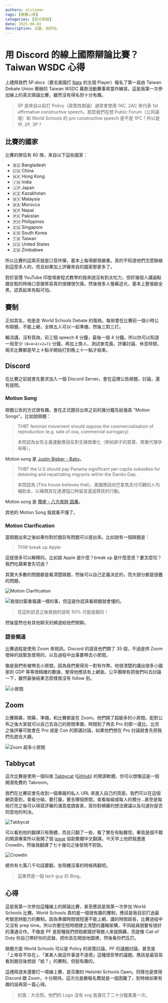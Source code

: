 ```yaml
---
authors: elvismao
tags: [競賽心得]
categories: [英文辯論]
date: 2025-06-03
description: 沒贏，但好玩。
---
```


# 用 Discord 的線上國際辯論比賽？Taiwan WSDC 心得

上禮拜我們 5P.docx（要去美國打 [Nats](https://www.speechanddebate.org/national-tournament-2025/) 的五個 Player）報名了第一屆由 Taiwan Debate Union 舉辦的 Taiwan WSDC 募款活動賽事來當作練習。這是我第一次參加線上的英文辯論比賽，雖然沒有得名但十分有趣。

> 5P 是來自以前打 Policy（政策性辯論）通常會使用 1AC, 2AC 來代表 1st affirmative constructive speech。那麼我們在想 Public Forum（公共論壇）和 World Schools 的 pro constructive speech 是不是 1PC？所以是 1P, 2P, 3P？

## 比賽的國家

比賽的隊伍有 60 隊，來自以下這些國家：

- 🇧🇩 Bangladesh
- 🇨🇳 China
- 🇭🇰 Hong Kong
- 🇮🇳 India
- 🇯🇵 Japan
- 🇰🇿 Kazakhstan
- 🇲🇾 Malaysia
- 🇲🇦 Morocco
- 🇳🇵 Nepal
- 🇵🇰 Pakistan
- 🇵🇭 Philippines
- 🇸🇬 Singapore
- 🇰🇷 South Korea
- 🇹🇼 Taiwan
- 🇺🇸 United States
- 🇿🇼 Zimbabwe

所以比賽的這兩天就是口音炸彈，基本上每場都很嚴重。真的不知道他們怎麼聯絡到這麼多人的，而且如果加上評審來自的國家那更多了。

對於習慣 YouTube 印度噴麥程式教學的我來說沒有到太吃力，但好幾個人講論點跟反駁的時候口音跟笑容真的很賤很欠揍。然後很多人螢幕逆光，基本上整張臉全黑，認真起來有點可怕。

## 賽制

正如其名，他是走 World Schools Debate 的風格。每局會在比賽前一個小時公布辯題，不能上網，全隊五人可以一起準備，然後三對三打。

輪流講，沒有質詢，前三個 speech 8 分鐘，最後一個 4 分鐘。所以你可以知道一局至少 `(8×4+4)×2=72` 分鐘，再加上換人、測試麥克風、評審討論、休息時間，兩天比賽都是早上十點半開始打到晚上十一點才結束。

## Discord

在比賽之前就會先要求加入一個 Discord Server。會在這裡公告辯題，討論，還有提問。

### Motion Song

辯題公告的方式很有趣。會在正式題目出來之前的幾分鐘先給幾首 "Motion Songs"。比如說辯題：

> THBT feminist movement should oppose the commercialisation of reproduction (e.g. sale of ova, commercial surrogacy)

> 本院認為女性主義運動應該反對生殖商業化（例如卵子的買賣、商業代理孕母等）。

Motion song 是 [Justin Bieber - Baby](https://youtu.be/kffacxfA7G4?si=3acU7wXFnSClZzpB)。

> THBT the U.S should pay Panama significant per-capita subsidies for detaining and repatriating migrants within the Darién Gap.

> 本院認為 (This house believes that)，美國應該向巴拿馬支付可觀的人均補助金，以補償其在達連隘口拘留並遣返移民的行動。

Motion song 是 [攬佬 - 八方來財 因果](https://youtu.be/XD6ASbQtKxw)。

其他的 Motion Song 我就看不懂了。

### Motion Clarification

當辯題出來之後如果你對於題目有問題可以提出來。比如說有一個辯題是：

> THW break up Apple

這就很多可以解釋的。比如說 Apple 是什麼？break up 是什麼意思？要怎麼切？我們吃蘋果會先切過？

其實大多數的問題都是看清楚辯題，然後可以自己定義決定的，而大部分都是很蠢的問題。

![Motion Clarification](clarification.webp)

![我很討厭重複講一樣的事，但這是你認真看辯題就會懂的。](Discord.png)

> 在這則訊息之後我說的話有 50% 可能是錯的！

然後當然也有其他聊天的頻道給他們閒聊。

### 語音頻道

比賽過程是使用 Zoom 來視訊。Discord 的語音他們開了 35 個，不過是供 Zoom 壞掉的話緊急使用的，以及過程中出事要帶去小房間。

像是我們有被帶去小房間，因為我們覺得另一對有作弊。他很清楚的講出很多小國家的 GDP 等等很精確的數據，覺得他應該有上網查。公平團隊有把我們叫去討論一下，雖然最後結果怎麼樣我沒有 follow 到。

![小房間](Chat.webp)

## Zoom

比賽開幕，閉幕，準備，和比賽都是在 Zoom。他們開了超級多的小房間。配對公布之後大家就可以自己去自己的房間準備，時間到了再去 Pro 的那一邊比。比完之後評審可能會在 Pro 或是 Con 的那邊討論，如果他們想在 Pro 討論就會先把我們先趕去大廳。

![Zoom 超多小房間](Zoom.webp)

## Tabbycat

這次比賽是使用一個叫做 [Tabbycat](https://tabbycat.readthedocs.io/) ([GitHub](https://github.com/TabbycatDebate/tabbycat)) 的開源軟體。你可以想像這是一個開源免費的 Tabroom。

我們在比賽前會先收到一個專屬的私人 URL 來進入自己的頁面，我們可以在這個網頁簽到，查看分組，要打誰，要去哪個房間，查看每組或每人的積分...甚至是每局打完之後可以填寫評審的滿意度調查表，寫你對頻審的想法建議以及勾選你是否同意他的判決。

![Tabbycat](tabbycat.webp)

可以看到他的翻譯只有簡體，而且只翻了一些，看了實在有點難受。畢竟是個不錯的開源專案所以我開了個 [issue](https://github.com/TabbycatDebate/tabbycat/issues/2661) 協助繁體中文翻譯。今天早上他把我邀進 Crowdin，然後我翻譯了七十幾句之後發現不對勁。

![Crowdin](image.png)

總共有七萬八千句話要翻，坐飛機沒事的時候再翻吧。

> 這果然是一個 tech guy 的 Blog。

## 心得

這是我第一次參加這種線上的辯論比賽，甚至應該是我第一次參加 World Schools 比賽。World Schools 真的是一個很有趣的賽制，應該是我目前打過最考驗思辨能力的賽制。因為準備時間很短還不能上網，講的時間超長，比賽過程中又沒有 prep time。所以你要在短時間建立清楚的邏輯架構，不同組員間要有很好的溝通合作。不像是 PF 是那種我們把砲都擺好等敵人來就開轟，而是像 Call of Duty 你自己帶好你的武器，把你丟在開放地圖裡，然後看你們互打。

辯題方面 World Schools 可以是 Policy 的政策討論，PF 的議題討論，甚至是「上帝存不存在」、「某某人做這件事道不道德」這種很哲學的議題。應該是最容易看到題目後想說「蛤？」的賽制，但挺有趣的。

這禮拜週末還要打一場線上賽，是芬蘭的 Helsinki Schools Open。同樣也是使用 Discord 跟 Zoom，十分期待。這次光是繳報名費就是一個困難了，到時候如果有趣的話再寫一篇心得。

> 封面：大合照。他們的 Logo 沒有 svg 我還花了二十分鐘重畫一次。
